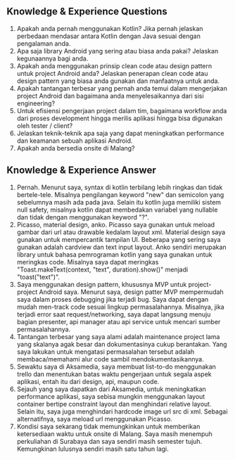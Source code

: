 ## Knowledge & Experience Questions

1. Apakah anda pernah menggunakan Kotlin? Jika pernah jelaskan perbedaan mendasar antara Kotlin dengan Java sesuai dengan pengalaman anda. 
2. Apa saja library Android yang sering atau biasa anda pakai? Jelaskan kegunaannya bagi anda. 
3. Apakah anda menggunakan prinsip clean code atau design pattern untuk project Android anda? Jelaskan penerapan clean code atau design pattern yang biasa anda gunakan dan manfaatnya untuk anda. 
4. Apakah tantangan terbesar yang pernah anda temui dalam mengerjakan project Android dan bagaimana anda menyelesaikannya dari sisi engineering? 
5. Untuk efisiensi pengerjaan project dalam tim, bagaimana workflow anda dari proses development hingga merilis aplikasi hingga bisa digunakan oleh tester / client? 
6. Jelaskan teknik-teknik apa saja yang dapat meningkatkan performance dan keamanan sebuah aplikasi Android. 
7. Apakah anda bersedia onsite di Malang? 

## Knowledge & Experience Answer

1. Pernah. Menurut saya, syntax di kotlin terbilang lebih ringkas dan tidak bertele-tele. Misalnya pengilangan keyword "new" dan semicolon yang sebelumnya masih ada pada java. Selain itu kotlin juga memiliki sistem null safety, misalnya kotlin dapat membedakan variabel yang nullable dan tidak dengan menggunakan keyword "?".
2. Picasso, material design, anko. Picasso saya gunakan untuk meload gambar dari url atau drawable kedalam layout xml. Material design saya gunakan untuk mempercantik tampilan UI. Beberapa yang sering saya gunakan adalah cardview dan text input layout. Anko sendiri merupakan library untuk bahasa pemrograman kotlin yang saya gunakan untuk meringkas code. Misalnya saya dapat meringkas "Toast.makeText(context, "text", duration).show()" menjadi "toast("text")".
3. Saya menggunakan design pattern, khususnya MVP untuk project-project Android saya. Menurut saya, design patter MVP mempermudah saya dalam proses debugging jika terjadi bug. Saya dapat dengan mudah men-track code sesuai lingkup permasalahannya. Misalnya, jika terjadi error saat request/networking, saya dapat langsung menuju bagian presenter, api manager atau api service untuk mencari sumber permasalahannya.
4. Tantangan terbesar yang saya alami adalah maintenance project lama yang skalanya agak besar dan dokumentasinya cukup berantakan. Yang saya lakukan untuk mengatasi permasalahan tersebut adalah membaca/memahami alur code sambil mendokumentasikannya.
5. Sewaktu saya di Aksamedia, saya membuat list-to-do menggunakan trello dan menentukan batas waktu pengerjaan untuk segala aspek aplikasi, entah itu dari design, api, maupun code.
6. Sejauh yang saya dapatkan dari Aksamedia, untuk meningkatkan performance aplikasi, saya sebisa mungkin menggunakan layout container bertipe constraint layout dan menghindari relative layout. Selain itu, saya juga menghindari hardcode image url src di xml. Sebagai alternatifnya, saya meload url menggunakan Picasso.
7. Kondisi saya sekarang tidak memungkinkan untuk memberikan ketersediaan waktu untuk onsite di Malang. Saya masih menempuh perkuliahan di Surabaya dan saya sendiri masih semester tujuh. Kemungkinan lulusnya sendiri masih satu tahun lagi.
